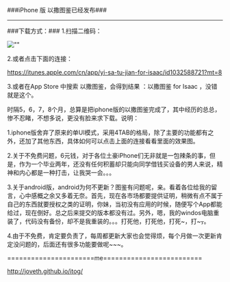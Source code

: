 ###iPhone 版 以撒图鉴已经发布###
<hr>
###下载方式：###
1.扫描二维码：

![""](http://imgsrc.baidu.com/forum/w%3D580/sign=9ece74a8d1ca7bcb7d7bc7278e086b3f/ee6ea894a4c27d1e3edb76af1dd5ad6edcc438a9.jpg)

2.或者点击下面的连接：

https://itunes.apple.com/cn/app/yi-sa-tu-jian-for-isaac/id1032588721?mt=8

3.或者在App Store 中搜索 以撒图鉴，会得到结果 ：以撒图鉴 for Isaac ，没错就是这个。


时隔5，6，7，8个月，总算是把iphone版的以撒图鉴完成了，其中经历的总总，惨不忍睹，不想多说，更没有脸来求下载。说明：

1.iphone版舍弃了原来的单UI模式，采用4TAB的格局，除了主要的功能都有之外，还加了其他东西，具体如何可以点击上面的连接看看里面的效果图。

2.关于不免费问题，6元钱，对于各位土豪iPhone们无非就是一包辣条的事，但是，作为一个毕业两年，还没有任何积蓄却只能向同学借钱买设备的男人来说，精神和内心都是一种打击，让我哭一会。。。

3.关于android版，android为何不更新？图鉴有问题呢，亲。看着各位给我的留言，心中感概之余又多着无奈。首先，现在各市场都要提供证明，稍微有点不属于自己的东西就要授权之类的证明，你妹，当初没有应用的时候，随便写个App都能给过，现在倒好。总之后来提交的版本都没有过。另外，嗯，我的windos电脑重装了，代码没有备份，却不是我重装的。。。打死他，打死他，打死~，打~~~，~~。

4.由于不免费，肯定要负责了，每周都更新大家也会觉得烦，每个月做一次更新肯定没问题的，后面还有很多功能要做呢~~~。

======================me=========================

http://joveth.github.io/itog/
